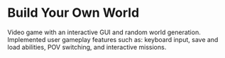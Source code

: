 # Build Your Own World

Video game with an interactive GUI and random world generation. Implemented user gameplay features such as: keyboard input, save and load abilities, POV switching, and interactive missions.
